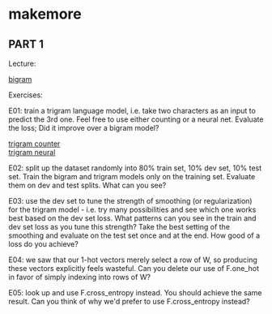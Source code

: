 # makemore

## PART 1

Lecture:

[bigram](/part1/01_bigram.py)

Exercises:


E01: train a trigram language model, i.e. take two characters as an input to predict the 3rd one. Feel free to use either counting or a neural net. Evaluate the loss; Did it improve over a bigram model?

[trigram counter](/part1/0101_trigram_counter.py)  
[trigram neural](/part1/0102_trigram_neural.py)


E02: split up the dataset randomly into 80% train set, 10% dev set, 10% test set. Train the bigram and trigram models only on the training set. Evaluate them on dev and test splits. What can you see?


E03: use the dev set to tune the strength of smoothing (or regularization) for the trigram model - i.e. try many possibilities and see which one works best based on the dev set loss. What patterns can you see in the train and dev set loss as you tune this strength? Take the best setting of the smoothing and evaluate on the test set once and at the end. How good of a loss do you achieve?


E04: we saw that our 1-hot vectors merely select a row of W, so producing these vectors explicitly feels wasteful. Can you delete our use of F.one_hot in favor of simply indexing into rows of W?


E05: look up and use F.cross_entropy instead. You should achieve the same result. Can you think of why we'd prefer to use F.cross_entropy instead?
